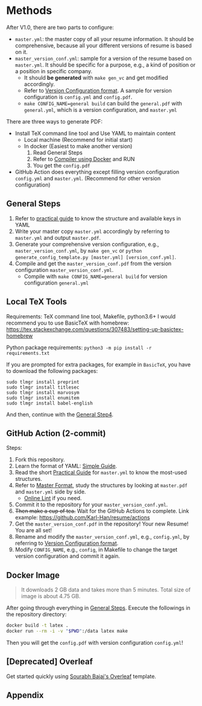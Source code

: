 # Methods

After V1.0, there are two parts to configure:

* `master.yml`: the master copy of all your resume information. It should be comprehensive, because all your different versions of resume is based on it.
* `master_version_conf.yml`: sample for a version of the resume based on `master.yml`. It should be specific for a purpose, e.g., a kind of position or a position in specific company.
    * It should **be generated** with `make gen_vc` and get modified accordingly.
    * Refer to [Version Configuration format](./format.md#version-configuration). A sample for version configuration is `config.yml` and `config.pdf`.
    * `make CONFIG_NAME=general build` can build the `general.pdf` with `general.yml`, which is a version configuration, and `master.yml`

There are three ways to generate PDF:

* Install TeX command line tool and Use YAML to maintain content
    * Local machine (Recommend for initial start)
    * In docker (Easiest to make another version)
        1. Read General Steps
        2. Refer to [Compiler using Docker](#compile-using-docker) and RUN
        3. You get the `config.pdf`
* GitHub Action does everything except filling version configuration `config.yml` and `master.yml`. (Recommend for other version configuration)

## General Steps

1. Refer to [practical guide](../README.md#practical-guide) to know the structure and available keys in YAML
2. Write your master copy `master.yml` accordingly by referring to `master.yml` and output `master.pdf`.
3. Generate your comprehensive version configuration, e.g., `master_version_conf.yml`, by `make gen_vc` or `python generate_config_template.py [master.yml] [version_conf.yml]`.
4. Compile and get the `master_version_conf.pdf` from the version configuration `master_version_conf.yml`.
    * Compile with `make CONFIG_NAME=general build` for version configuration `general.yml`

## Local TeX Tools

Requirements: TeX command line tool, Makefile, python3.6+
I would recommend you to use BasicTeX with homebrew: <https://tex.stackexchange.com/questions/307483/setting-up-basictex-homebrew>

Python package requirements: `python3 -m pip install -r requirements.txt`

If you are prompted for extra packages, for example in `BasicTeX`, you have to download the following packages:

```shell
sudo tlmgr install preprint
sudo tlmgr install titlesec
sudo tlmgr install marvosym
sudo tlmgr install enumitem
sudo tlmgr install babel-english
```

And then, continue with the [General Step4](#general-steps).

## GitHub Action (2-commit)

Steps:

1. Fork this repository.
2. Learn the format of YAML: [Simple Guide](https://www.cloudbees.com/blog/yaml-tutorial-everything-you-need-get-started).
3. Read the short [Practical Guide](#practical-guide) for `master.yml` to know the most-used structures.
4. Refer to [Master Format](./format.md#masteryml-master-format), study the structures by looking at `master.pdf` and `master.yml` side by side.
    * [Online Lint](https://www.yamllint.com/) if you need.
5. Commit it to the repository for your `master_version_conf.yml`.
6. ~~Then make a cup of tea.~~ Wait for the GitHub Actions to complete. Link example: <https://github.com/Karl-Han/resume/actions>
7. Get the `master_version_conf.pdf` in the repository! Your new Resume! You are all set!
8. Rename and modify the `master_version_conf.yml`, e.g., `config.yml`, by referring to [Version Configuration format](./format.md#version-configuration).
9. Modify `CONFIG_NAME`, e.g., `config`, in Makefile to change the target version configuration and commit it again.

## Docker Image

> It downloads 2 GB data and takes more than 5 minutes. Total size of image is about 4.75 GB.

After going through everything in [General Steps](#general-steps). Execute the followings in the repository directory:

```sh
docker build -t latex .
docker run --rm -i -v "$PWD":/data latex make
```

Then you will get the `config.pdf` with version configuration `config.yml`!

## [Deprecated] Overleaf

Get started quickly using [Sourabh Bajaj's Overleaf](https://www.overleaf.com/latex/templates/software-engineer-resume/gqxmqsvsbdjf) template.

## Appendix
